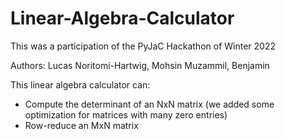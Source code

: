 # Linear-Algebra-Calculator
This was a participation of the PyJaC Hackathon of Winter 2022

Authors: Lucas Noritomi-Hartwig, Mohsin Muzammil, Benjamin

This linear algebra calculator can:
 - Compute the determinant of an NxN matrix (we added some optimization for matrices with many zero entries)
 - Row-reduce an MxN matrix
